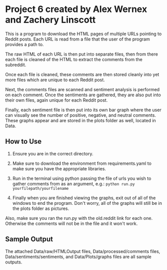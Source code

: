 # Project 6 created by Alex Wernex and Zachery Linscott
This is a program to download the HTML pages of multiple URLs pointing to Reddit posts.
Each URL is read from a file that the user of the program provides a path to.

The raw HTML of each URL is then put into separate files, then from there each file
is cleaned of the HTML to extract the comments from the subreddit.

Once each file is cleaned, these comments are then stored cleanly into yet more files 
which are unique to each Reddit post.

Next, the comments files are scanned and sentiment analysis is performed on each comment.
Once the sentiments are gathered, they are also put into their own files, again unique for each
Reddit post.

Finally, each sentiment file is then put into its own bar graph where the user can visually see
the number of positive, negative, and neutral comments. These graphs appear and are stored in 
the plots folder as well, located in Data.

## How to Use

1. Ensure you are in the correct directory.

2. Make sure to download the environment from requirements.yaml to make sure you have the appropriate libraries.

3. Run in the terminal using python passing the file of urls you wish to gather comments from as an argument, e.g.: `python run.py yourfilepath/yourfilename`
5. Finally when you are finished viewing the graphs, exit out of all of the windows to end the program.
Don't worry, all of the graphs will still be in the plots folder as pictures. 

Also, make sure you ran the run.py with the old.reddit link for each one. Otherwise the comments will not be in the file and it won't work.

## Sample Output

The attached Data/raw/HTMLOutput files, Data/processed/comments files, Data/sentiments/sentiments, and Data/Plots/graphs files 
are all sample outputs.
